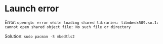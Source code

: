 # Launch error
Error: `openrgb: error while loading shared libraries: libmbedx509.so.1: cannot open shared object file: No such file or directory`

Solution: `sudo pacman -S mbedtls2`